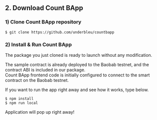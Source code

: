 ## 2. Download Count BApp

### 1) Clone Count BApp repository  

```
$ git clone https://github.com/underbleu/countbapp
```

### 2) Install & Run Count BApp
The package you just cloned is ready to launch without any modification.  

The sample contract is already deployed to the Baobab testnet, and the contract ABI is included in our package.  
Count BApp frontend code is initially configured to connect to the smart contract on the Baobab testnet.  

If you want to run the app right away and see how it works, type below.

```
$ npm install
$ npm run local
```

Application will pop up right away!
